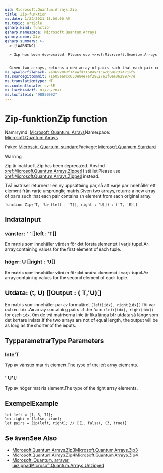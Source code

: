 ```yaml
---
uid: Microsoft.Quantum.Arrays.Zip
title: Zip-funktion
ms.date: 1/23/2021 12:00:00 AM
ms.topic: article
qsharp.kind: function
qsharp.namespace: Microsoft.Quantum.Arrays
qsharp.name: Zip
qsharp.summary: >-
  > [!WARNING]

  > Zip has been deprecated. Please use <xref:Microsoft.Quantum.Arrays.Zipped> instead.


  Given two arrays, returns a new array of pairs such that each pair contains an element from each original array.
ms.openlocfilehash: 8ed658003f749efd31b8d841cecbb0a23a471af5
ms.sourcegitcommit: 71605ea9cc630e84e7ef29027e1f0ea06299747e
ms.translationtype: MT
ms.contentlocale: sv-SE
ms.lasthandoff: 01/26/2021
ms.locfileid: "98850902"
---
```

# <a name="zip-function"></a><span data-ttu-id="f01e7-102">Zip-funktion</span><span class="sxs-lookup"><span data-stu-id="f01e7-102">Zip function</span></span>

<span data-ttu-id="f01e7-103">Namnrymd: [Microsoft. Quantum. Arrays](xref:Microsoft.Quantum.Arrays)</span><span class="sxs-lookup"><span data-stu-id="f01e7-103">Namespace: [Microsoft.Quantum.Arrays](xref:Microsoft.Quantum.Arrays)</span></span>

<span data-ttu-id="f01e7-104">Paket: [Microsoft. Quantum. standard](https://nuget.org/packages/Microsoft.Quantum.Standard)</span><span class="sxs-lookup"><span data-stu-id="f01e7-104">Package: [Microsoft.Quantum.Standard](https://nuget.org/packages/Microsoft.Quantum.Standard)</span></span>


> [!WARNING]
> <span data-ttu-id="f01e7-105">Zip är inaktuellt.</span><span class="sxs-lookup"><span data-stu-id="f01e7-105">Zip has been deprecated.</span></span> <span data-ttu-id="f01e7-106">Använd <xref:Microsoft.Quantum.Arrays.Zipped> i stället.</span><span class="sxs-lookup"><span data-stu-id="f01e7-106">Please use <xref:Microsoft.Quantum.Arrays.Zipped> instead.</span></span>

<span data-ttu-id="f01e7-107">Två matriser returnerar en ny uppsättning par, så att varje par innehåller ett element från varje ursprunglig matris.</span><span class="sxs-lookup"><span data-stu-id="f01e7-107">Given two arrays, returns a new array of pairs such that each pair contains an element from each original array.</span></span>

```qsharp
function Zip<'T, 'U> (left : 'T[], right : 'U[]) : ('T, 'U)[]
```


## <a name="input"></a><span data-ttu-id="f01e7-108">Indata</span><span class="sxs-lookup"><span data-stu-id="f01e7-108">Input</span></span>

### <a name="left--t"></a><span data-ttu-id="f01e7-109">vänster: ' ' []</span><span class="sxs-lookup"><span data-stu-id="f01e7-109">left : 'T[]</span></span>

<span data-ttu-id="f01e7-110">En matris som innehåller värden för det första elementet i varje tupel.</span><span class="sxs-lookup"><span data-stu-id="f01e7-110">An array containing values for the first element of each tuple.</span></span>


### <a name="right--u"></a><span data-ttu-id="f01e7-111">höger: U []</span><span class="sxs-lookup"><span data-stu-id="f01e7-111">right : 'U[]</span></span>

<span data-ttu-id="f01e7-112">En matris som innehåller värden för det andra elementet i varje tupel.</span><span class="sxs-lookup"><span data-stu-id="f01e7-112">An array containing values for the second element of each tuple.</span></span>



## <a name="output--tu"></a><span data-ttu-id="f01e7-113">Utdata: (t, U) []</span><span class="sxs-lookup"><span data-stu-id="f01e7-113">Output : ('T,'U)[]</span></span>

<span data-ttu-id="f01e7-114">En matris som innehåller par av formuläret `(left[idx], right[idx])` för var och en `idx` .</span><span class="sxs-lookup"><span data-stu-id="f01e7-114">An array containing pairs of the form `(left[idx], right[idx])` for each `idx`.</span></span> <span data-ttu-id="f01e7-115">Om de två matriserna inte är lika långa blir utdata så länge som det kortare indata.</span><span class="sxs-lookup"><span data-stu-id="f01e7-115">If the two arrays are not of equal length, the output will be as long as the shorter of the inputs.</span></span>

## <a name="type-parameters"></a><span data-ttu-id="f01e7-116">Typparametrar</span><span class="sxs-lookup"><span data-stu-id="f01e7-116">Type Parameters</span></span>

### <a name="t"></a><span data-ttu-id="f01e7-117">Inte</span><span class="sxs-lookup"><span data-stu-id="f01e7-117">'T</span></span>

<span data-ttu-id="f01e7-118">Typ av vänster mat ris element.</span><span class="sxs-lookup"><span data-stu-id="f01e7-118">The type of the left array elements.</span></span>
### <a name="u"></a><span data-ttu-id="f01e7-119">' U</span><span class="sxs-lookup"><span data-stu-id="f01e7-119">'U</span></span>

<span data-ttu-id="f01e7-120">Typ av höger mat ris element.</span><span class="sxs-lookup"><span data-stu-id="f01e7-120">The type of the right array elements.</span></span>

## <a name="example"></a><span data-ttu-id="f01e7-121">Exempel</span><span class="sxs-lookup"><span data-stu-id="f01e7-121">Example</span></span>

```qsharp
let left = [1, 3, 71];
let right = [false, true];
let pairs = Zip(left, right); // [(1, false), (3, true)]
```

## <a name="see-also"></a><span data-ttu-id="f01e7-122">Se även</span><span class="sxs-lookup"><span data-stu-id="f01e7-122">See Also</span></span>

- [<span data-ttu-id="f01e7-123">Microsoft.Quantum.Arrays.Zip3</span><span class="sxs-lookup"><span data-stu-id="f01e7-123">Microsoft.Quantum.Arrays.Zip3</span></span>](xref:Microsoft.Quantum.Arrays.Zip3)
- [<span data-ttu-id="f01e7-124">Microsoft.Quantum.Arrays.Zip4</span><span class="sxs-lookup"><span data-stu-id="f01e7-124">Microsoft.Quantum.Arrays.Zip4</span></span>](xref:Microsoft.Quantum.Arrays.Zip4)
- [<span data-ttu-id="f01e7-125">Microsoft. Quantum. arrayer. unzippad</span><span class="sxs-lookup"><span data-stu-id="f01e7-125">Microsoft.Quantum.Arrays.Unzipped</span></span>](xref:Microsoft.Quantum.Arrays.Unzipped)